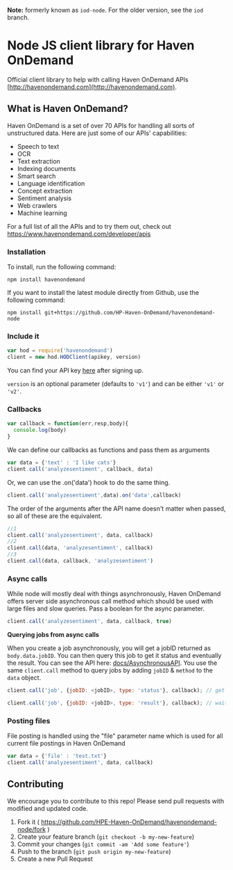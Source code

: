 **Note:** formerly known as `iod-node`. For the older version, see the `iod` branch.

# Node JS client library for Haven OnDemand
Official client library to help with calling Haven OnDemand APIs [http://havenondemand.com](http://havenondemand.com).

## What is Haven OnDemand?
Haven OnDemand is a set of over 70 APIs for handling all sorts of unstructured data. Here are just some of our APIs' capabilities:
* Speech to text
* OCR
* Text extraction
* Indexing documents
* Smart search
* Language identification
* Concept extraction
* Sentiment analysis
* Web crawlers
* Machine learning

For a full list of all the APIs and to try them out, check out https://www.havenondemand.com/developer/apis

### Installation
To install, run the following command:
```
npm install havenondemand
```
If you want to install the latest module directly from Github, use the following command:
```
npm install git+https://github.com/HP-Haven-OnDemand/havenondemand-node
```

### Include it
```js
var hod = require('havenondemand')
client = new hod.HODClient(apikey, version)
```
You can find your API key [here](https://www.haveondemand.com/account/api-keys.html) after signing up.

`version` is an optional parameter (defaults to `'v1'`) and can be either `'v1'` or `'v2'`.
### Callbacks

```js
var callback = function(err,resp,body){
  console.log(body)
}
```

We can define our callbacks as functions and pass them as arguments

```js
var data = {'text' : 'I like cats'}
client.call('analyzesentiment', callback, data)
```
Or, we can use the .on('data') hook to do the same thing.

```js
client.call('analyzesentiment',data).on('data',callback)
```

The order of the arguments after the API name doesn't matter when passed, so all of these are the equivalent.

```js
//1
client.call('analyzesentiment', data, callback)
//2
client.call(data, 'analyzesentiment', callback)
//3
client.call(data, callback, 'analyzesentiment')
```


### Async calls

While node will mostly deal with things asynchronously, Haven OnDemand offers server side asynchronous call method which should be used with large files and slow queries. Pass a boolean for the async parameter.

```js
client.call('analyzesentiment', data, callback, true)
```

**Querying jobs from async calls**

When you create a job asynchronously, you will get a jobID returned as ```body.data.jobID```. You can then query this job to get it status and eventually the result. You can see the API here: [docs/AsynchronousAPI](https://dev.havenondemand.com/docs/AsynchronousAPI.htm). You use the same ```client.call``` method to query jobs by adding ```jobID``` & ```method``` to the ```data``` object.

```js
client.call('job', {jobID: <jobID>, type: 'status'}, callback); // get the status of the job, including results if the job is finished.

client.call('job', {jobID: <jobID>, type: 'result'}, callback); // waits until the job has finished and then returns the result.
```

### Posting files

File posting is handled using the "file" parameter name which is used for all current file postings in Haven OnDemand

```js
var data = {'file' : 'test.txt'}
client.call('analyzesentiment', data, callback)
```

## Contributing
We encourage you to contribute to this repo! Please send pull requests with modified and updated code.

1. Fork it ( https://github.com/HPE-Haven-OnDemand/havenondemand-node/fork )
2. Create your feature branch (`git checkout -b my-new-feature`)
3. Commit your changes (`git commit -am 'Add some feature'`)
4. Push to the branch (`git push origin my-new-feature`)
5. Create a new Pull Request

